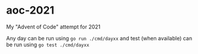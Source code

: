 # aoc-2021

My "Advent of Code" attempt for 2021

Any day can be run using `go run ./cmd/dayxx` and test (when available) can be run using `go test ./cmd/dayxx`
